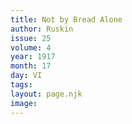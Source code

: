 ```yaml
---
title: Not by Bread Alone
author: Ruskin
issue: 25
volume: 4
year: 1917
month: 17
day: VI
tags:
layout: page.njk
image:
---
```

